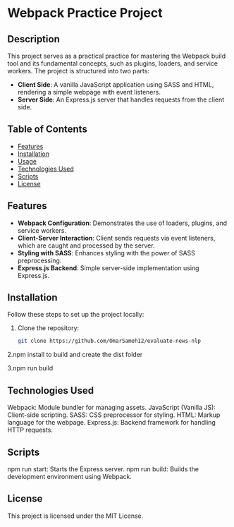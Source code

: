 # Webpack Practice Project

## Description

This project serves as a practical practice for mastering the Webpack build tool and its fundamental concepts, such as plugins, loaders, and service workers. The project is structured into two parts:

- **Client Side**: A vanilla JavaScript application using SASS and HTML, rendering a simple webpage with event listeners.
- **Server Side**: An Express.js server that handles requests from the client side.

## Table of Contents

- [Features](#features)
- [Installation](#installation)
- [Usage](#usage)
- [Technologies Used](#technologies-used)
- [Scripts](#scripts)
- [License](#license)

## Features

- **Webpack Configuration**: Demonstrates the use of loaders, plugins, and service workers.
- **Client-Server Interaction**: Client sends requests via event listeners, which are caught and processed by the server.
- **Styling with SASS**: Enhances styling with the power of SASS preprocessing.
- **Express.js Backend**: Simple server-side implementation using Express.js.

## Installation

Follow these steps to set up the project locally:

1. Clone the repository:
   ```bash
   git clone https://github.com/OmarSameh12/evaluate-news-nlp

2.npm install
to build and create the dist folder

3.npm run build
## Technologies Used
Webpack: Module bundler for managing assets.
JavaScript (Vanilla JS): Client-side scripting.
SASS: CSS preprocessor for styling.
HTML: Markup language for the webpage.
Express.js: Backend framework for handling HTTP requests.

## Scripts
npm run start: Starts the Express server.
npm run build: Builds the development environment using Webpack.
## License
This project is licensed under the MIT License.